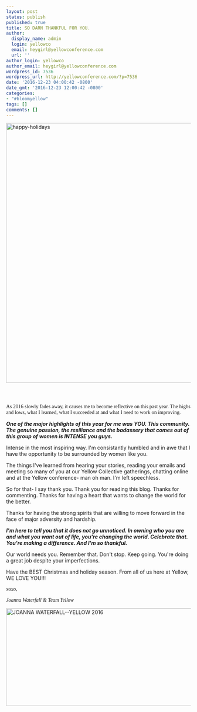 ```yaml
---
layout: post
status: publish
published: true
title: SO DARN THANKFUL FOR YOU.
author:
  display_name: admin
  login: yellowco
  email: heygirl@yellowconference.com
  url: ''
author_login: yellowco
author_email: heygirl@yellowconference.com
wordpress_id: 7536
wordpress_url: http://yellowconference.com/?p=7536
date: '2016-12-23 04:00:42 -0800'
date_gmt: '2016-12-23 12:00:42 -0800'
categories:
- "#bloomyellow"
tags: []
comments: []
---
```

<p><a href="http://yellowconference.com/wp-content/uploads/2016/12/HAPPY-HOLIDAYS.jpg"><img class="aligncenter size-full wp-image-7537" src="http://yellowconference.com/wp-content/uploads/2016/12/HAPPY-HOLIDAYS.jpg" alt="happy-holidays" width="700" height="709" /></a></p>
<h1></h1><br />
<span style="font-family: georgia, times, 'times new roman', serif;">As 2016 slowly fades away, it causes me to become reflective on this past year. The highs and lows, what I learned, what I succeeded at and what I need to work on improving.</span></p>
<p><em><strong>One of the major highlights of this year for me was YOU. This community. The genuine passion, the resiliance and the badassery that comes out of this group of women is INTENSE you guys.</strong></em></p>
<p>Intense in the most inspiring way. I'm consistantly humbled and in awe that I have the opportunity to be surrounded by women like you.</p>
<p>The things I've learned from hearing your stories, reading your emails and meeting so many of you at our Yellow Collective gatherings, chatting online and at the Yellow conference- man oh man. I'm left speechless.</p>
<p>So for that- I say thank you. Thank you for reading this blog. Thanks for commenting.&nbsp;Thanks for having a heart that wants to change the world for the better.</p>
<p>Thanks for having the strong spirits that are willing to move forward in the face of major adversity and hardship.</p>
<p><em><strong>I'm here to tell you that it does not go unnoticed. In owning who you are and what you want out of life, you're changing the world. Celebrate that. You're making a difference. And I'm so thankful.</strong></em></p>
<p>Our world needs you. Remember that. Don't stop. Keep going. You're doing a great job despite your imperfections.</p>
<p>Have the BEST Christmas and holiday season. From all of us here at Yellow, WE LOVE YOU!!!</p>
<p><span style="font-family: georgia, times, 'times new roman', serif;"><em>xoxo,</em></span></p>
<p><span style="font-family: georgia, times, 'times new roman', serif;"><em>Joanna Waterfall &amp; Team Yellow</em></span></p>
<p><a href="http://instagram.com/joannawaterfall" target="_blank"><img class="aligncenter size-full wp-image-5753" src="http://yellowconference.com/wp-content/uploads/2016/06/Screen-Shot-2016-06-07-at-1.43.27-AM.png" alt="JOANNA WATERFALL--YELLOW 2016" width="700" height="266" /></a></p>

